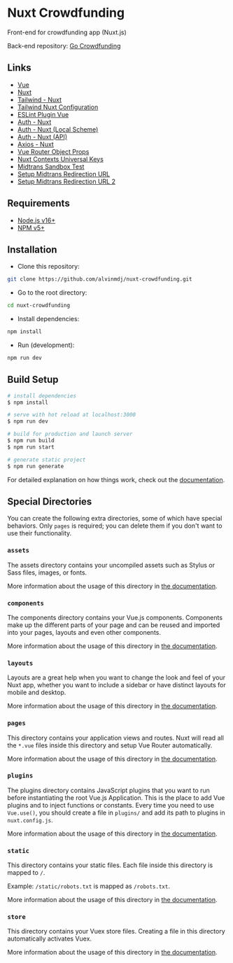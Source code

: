 # Nuxt Crowdfunding

Front-end for crowdfunding app (Nuxt.js)

Back-end repository: [Go Crowdfunding](https://github.com/alvinmdj/go-crowdfunding)

## Links

- [Vue](https://vuejs.org/)
- [Nuxt](https://nuxtjs.org/)
- [Tailwind - Nuxt](https://tailwindcss.nuxtjs.org/)
- [Tailwind Nuxt Configuration](https://tailwindcss.com/docs/guides/nuxtjs)
- [ESLint Plugin Vue](https://eslint.vuejs.org/)
- [Auth - Nuxt](https://auth.nuxtjs.org/)
- [Auth - Nuxt (Local Scheme)](https://auth.nuxtjs.org/schemes/local)
- [Auth - Nuxt (API)](https://auth.nuxtjs.org/api/auth/)
- [Axios - Nuxt](https://axios.nuxtjs.org/)
- [Vue Router Object Props](https://v3.router.vuejs.org/api/#the-route-object)
- [Nuxt Contexts Universal Keys](https://nuxtjs.org/docs/internals-glossary/context/#universal-keys)
- [Midtrans Sandbox Test](https://docs.midtrans.com/en/technical-reference/sandbox-test)
- [Setup Midtrans Redirection URL](https://dashboard.sandbox.midtrans.com/settings/snap_preference)
- [Setup Midtrans Redirection URL 2](https://dashboard.sandbox.midtrans.com/settings/vtweb_configuration)

## Requirements

- [Node.js v16+](https://nodejs.org/en/)
- [NPM v5+](https://www.npmjs.com/)

## Installation

- Clone this repository:

```sh
git clone https://github.com/alvinmdj/nuxt-crowdfunding.git
```

- Go to the root directory:

```sh
cd nuxt-crowdfunding
```

- Install dependencies:

```sh
npm install
```

- Run (development):

```sh
npm run dev
```

## Build Setup

```bash
# install dependencies
$ npm install

# serve with hot reload at localhost:3000
$ npm run dev

# build for production and launch server
$ npm run build
$ npm run start

# generate static project
$ npm run generate
```

For detailed explanation on how things work, check out the [documentation](https://nuxtjs.org).

## Special Directories

You can create the following extra directories, some of which have special behaviors. Only `pages` is required; you can delete them if you don't want to use their functionality.

### `assets`

The assets directory contains your uncompiled assets such as Stylus or Sass files, images, or fonts.

More information about the usage of this directory in [the documentation](https://nuxtjs.org/docs/2.x/directory-structure/assets).

### `components`

The components directory contains your Vue.js components. Components make up the different parts of your page and can be reused and imported into your pages, layouts and even other components.

More information about the usage of this directory in [the documentation](https://nuxtjs.org/docs/2.x/directory-structure/components).

### `layouts`

Layouts are a great help when you want to change the look and feel of your Nuxt app, whether you want to include a sidebar or have distinct layouts for mobile and desktop.

More information about the usage of this directory in [the documentation](https://nuxtjs.org/docs/2.x/directory-structure/layouts).

### `pages`

This directory contains your application views and routes. Nuxt will read all the `*.vue` files inside this directory and setup Vue Router automatically.

More information about the usage of this directory in [the documentation](https://nuxtjs.org/docs/2.x/get-started/routing).

### `plugins`

The plugins directory contains JavaScript plugins that you want to run before instantiating the root Vue.js Application. This is the place to add Vue plugins and to inject functions or constants. Every time you need to use `Vue.use()`, you should create a file in `plugins/` and add its path to plugins in `nuxt.config.js`.

More information about the usage of this directory in [the documentation](https://nuxtjs.org/docs/2.x/directory-structure/plugins).

### `static`

This directory contains your static files. Each file inside this directory is mapped to `/`.

Example: `/static/robots.txt` is mapped as `/robots.txt`.

More information about the usage of this directory in [the documentation](https://nuxtjs.org/docs/2.x/directory-structure/static).

### `store`

This directory contains your Vuex store files. Creating a file in this directory automatically activates Vuex.

More information about the usage of this directory in [the documentation](https://nuxtjs.org/docs/2.x/directory-structure/store).
